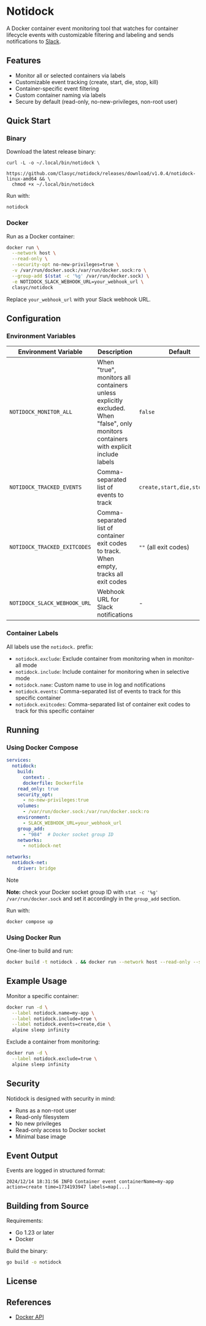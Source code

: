 # Notidock

A Docker container event monitoring tool that watches for container lifecycle events with customizable filtering and 
labeling and sends notifications to [Slack](https://slack.com/).

## Features

- Monitor all or selected containers via labels
- Customizable event tracking (create, start, die, stop, kill)
- Container-specific event filtering
- Custom container naming via labels
- Secure by default (read-only, no-new-privileges, non-root user)

## Quick Start

### Binary
Download the latest release binary:
```
curl -L -o ~/.local/bin/notidock \
  https://github.com/Clasyc/notidock/releases/download/v1.0.4/notidock-linux-amd64 && \
  chmod +x ~/.local/bin/notidock
```

Run with:
```bash
notidock
```

### Docker

Run as a Docker container:

```bash
docker run \
  --network host \
  --read-only \
  --security-opt no-new-privileges=true \
  -v /var/run/docker.sock:/var/run/docker.sock:ro \
  --group-add $(stat -c '%g' /var/run/docker.sock) \
  -e NOTIDOCK_SLACK_WEBHOOK_URL=your_webhook_url \
  clasyc/notidock
```
Replace `your_webhook_url` with your Slack webhook URL.

## Configuration

### Environment Variables

| Environment Variable         | Description                                                                                                                          | Default                      |
|------------------------------|--------------------------------------------------------------------------------------------------------------------------------------|------------------------------|
| `NOTIDOCK_MONITOR_ALL`       | When "true", monitors all containers unless explicitly excluded. When "false", only monitors containers with explicit include labels | `false`                      |
| `NOTIDOCK_TRACKED_EVENTS`    | Comma-separated list of events to track                                                                                              | `create,start,die,stop,kill` |
| `NOTIDOCK_TRACKED_EXITCODES` | Comma-separated list of container exit codes to track. When empty, tracks all exit codes                                             | `""` (all exit codes)        |
| `NOTIDOCK_SLACK_WEBHOOK_URL` | Webhook URL for Slack notifications                                                                                                  | -                            |

### Container Labels

All labels use the `notidock.` prefix:

- `notidock.exclude`: Exclude container from monitoring when in monitor-all mode
- `notidock.include`: Include container for monitoring when in selective mode
- `notidock.name`: Custom name to use in log and notifications
- `notidock.events`: Comma-separated list of events to track for this specific container
- `notidock.exitcodes`: Comma-separated list of container exit codes to track for this specific container

## Running

### Using Docker Compose

```yaml
services:
  notidock:
    build:
      context: .
      dockerfile: Dockerfile
    read_only: true
    security_opt:
      - no-new-privileges:true
    volumes:
      - /var/run/docker.sock:/var/run/docker.sock:ro
    environment:
      - SLACK_WEBHOOK_URL=your_webhook_url
    group_add:
      - "984"  # Docker socket group ID
    networks:
      - notidock-net

networks:
  notidock-net:
    driver: bridge
```

> [!NOTE]
> **Note:** check your Docker socket group ID with `stat -c '%g' /var/run/docker.sock` and set it accordingly in the
> `group_add` section.

Run with:
```bash
docker compose up
```

### Using Docker Run

One-liner to build and run:
```bash
docker build -t notidock . && docker run --network host --read-only --security-opt no-new-privileges=true -v /var/run/docker.sock:/var/run/docker.sock:ro --group-add $(stat -c '%g' /var/run/docker.sock) -e SLACK_WEBHOOK_URL=your_webhook_url notidock
```

## Example Usage

Monitor a specific container:
```bash
docker run -d \
  --label notidock.name=my-app \
  --label notidock.include=true \
  --label notidock.events=create,die \
  alpine sleep infinity
```

Exclude a container from monitoring:
```bash
docker run -d \
  --label notidock.exclude=true \
  alpine sleep infinity
```

## Security

Notidock is designed with security in mind:
- Runs as a non-root user
- Read-only filesystem
- No new privileges
- Read-only access to Docker socket
- Minimal base image

## Event Output

Events are logged in structured format:
```
2024/12/14 18:31:56 INFO Container event containerName=my-app action=create time=1734193947 labels=map[...]
```

## Building from Source

Requirements:
- Go 1.23 or later
- Docker

Build the binary:
```bash
go build -o notidock
```

## License

## References
- [Docker API](https://docs.docker.com/reference/api/engine/version/v1.43/#tag/System/operation/SystemEvents)